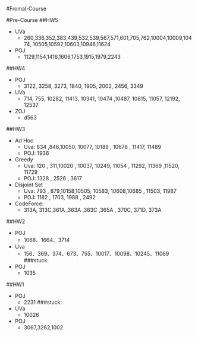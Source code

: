 #Fromal-Course


#Pre-Course
##HW5
- UVa
    - 260,336,352,383,439,532,539,567,571,601,705,762,10004,10009,10474, 10505,10592,10603,10946,11624
- POJ
    - 1129,1154,1416,1606,1753,1915,1979,2243


##HW4
- POJ
    - 3122, 3258, 3273,    1840, 1905, 2002, 2456, 3349
- UVa
    - 714, 755, 10282, 11413,     10341, 10474 ,10487, 10815, 11057, 12192, 12537
- ZOJ
    - d563


##HW3
- Ad Hoc
    - Uva: 834 ,846,10050, 10077, 10189 , 10678 , 11417, 11489
    - POJ: 1936
- Greedy
    - Uva: 120 , 311,10020 , 10037, 10249, 11054 , 11292, 11369 ,11520, 11729
    - POJ: 1328 , 2526 , 3617
- Disjoint Set
    - Uva: 793 , 879,10158,10505, 10583, 10608,10685 , 11503, 11987
    - POJ: 1182 , 1703, 1988 , 2492
- CodeForce:
    - 313A, 313C,361A ,363A ,363C ,365A , 370C, 371D, 373A


##HW2
- POJ
    - 1068、1664、3714
- Uva
    - 156、369、374、673、755、10017、10098、10245、11069
###stuck:
- POJ
    - 1035


##HW1
- POJ
    - 2231
###stuck:
- UVa
    - 10026
- POJ
    - 3067,3262,1002
